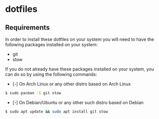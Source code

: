 # dotfiles

## Requirements

In order to install these dotfiles on your system you will need to have the following packages installed on your system:

- git
- stow

If you do not already have these packages installed on your system, you can do so by using the following commands:

- [-] On Arch Linux or any other distro based on Arch Linux

```bash
$ sudo pacman -S git stow
```

- [-] On Debian/Ubuntu or any other such distro based on Debian

```bash
$ sudo apt update && sudo apt install git stow
```

